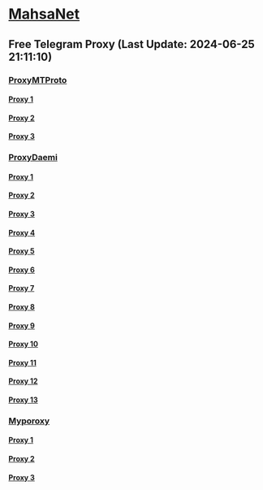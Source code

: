 
# [MahsaNet](https://t.me/mahsa_net)
## Free Telegram Proxy (Last Update: 2024-06-25 21:11:10)
### [ProxyMTProto](https://t.me/ProxyMTProto)
#### [Proxy 1](tg://proxy?server=cloudflare.nokia.net.co.uk.do_yo.want_to.clash_with.this.www.microsoft.com.there_is_no.place_like.localhost.www.bing.com.count_with_me.cyou.net.digikala.com.msn.com.bsi.ir.enamad.ir.now_sud.again_to_fight.everyone.i_am.the_internettttttt.forlessfee.rent.&port=5777&secret=eeRigzNJvXrFGRMCIMJdEA)
#### [Proxy 2](tg://proxy?server=cloudflare.nokia.net.co.uk.do_yo.want_to.clash_with.this.www.microsoft.com.there_is_no.place_like.localhost.www.bing.com.count_with_me.cyou.net.digikala.com.msn.com.bsi.ir.enamad.ir.now_sud.again_to_fight.everyone.i_am.the_internetttttt.accountlive.shop.&port=5777&secret=eeRigzNJvXrFGRMCIMJdEA)
#### [Proxy 3](tg://proxy?server=cloudflare.nokia.net.co.uk.do_yo.want_to.clash_with.this.www.microsoft.com.there_is_no.place_like.localhost.www.bing.com.count_with_me.cyou.net.digikala.com.msn.com.bsi.ir.enamad.ir.now_sud.again_to_fight.everyone.i_am.the_internettttttttttt.bond007.cfd.&port=5777&secret=eeRigzNJvXrFGRMCIMJdEA)
### [ProxyDaemi](https://t.me/ProxyDaemi)
#### [Proxy 1](tg://proxy?server=cloudflare.com.nokia.co.uk.do_you.want_to.clash_without.this.www.microsoft.com.there_is_no.place_like.localhost.www.bing.com.count_with_me.cyou.net.digikala.com.msn.com.bsi.ir.enamad.ir.now_sudo.again_to_fight.everyone.i_am.dns_internet.ssl-tls.co.uk.&port=3443&secret=FgMBAgABAAH8AwOG4kw63QPQ)
#### [Proxy 2](tg://proxy?server=INYEBAR-KOTAHBIA-nokia.com-BMW.IR-kmc.com-cloudflare.com.romjsjfh-uioen.co.uk.&port=7443&secret=FgMBAgABAAH8AwOG4kw63QBQ)
#### [Proxy 3](tg://proxy?server=cloudflare.com.nokia.com.co.uk.do_yo.want_to.clash_with.this.www.microsoft.com2.there_is_no.place_like.localhost.www.bing.com.count_with_me.cyou.net.digikala.com.www.enamad.com.google.com.again_to_fight.everyone.i_am.the_internet.tomitonii.pw&port=8085&secret=FgMBAgABAAH8AwOG4kw63Q%3D%3D)
#### [Proxy 4](tg://proxy?server=nibmarket.info.logisfahan.ir.drgolmoham-madzadeh.com.frotel.org.mehr-ema-shre-gh.ir.shabgoon.com.dealer.ir.greenology.ir.mamostyle.com.eco-iran.ir.bornapardaz.ir.roseap.ir.getsol.ir.daha-tech.c-om.foxsecurity.ir.iranaviz.com.fixpluss.ir.kalabama.website&port=443&secret=3dpBFlW2hP6Hq_WOwiNeKBY%3D)
#### [Proxy 5](tg://proxy?server=POWERR-OKVI.TH-ETELE.GR.4813-cilo-nhj.org-pabje.org.ir.irhashtash.ml-pz.cfd-hb-pu.co.uk.otit-b1ki-month.co.uk.&port=7443&secret=FgMBAgABAAH8AwOG4kw63QHQ)
#### [Proxy 6](tg://proxy?server=30pu.ir.sarv-wood.ir.negahezibaezendegi.ir.sewingkit.ir.brsacademy.com.hbtaban.ir.apamahome.com.booking.ir.my-la.ir.digiarak.ir.seyedal-ijabe-ri.com.clsisfahan.ir.esp-adanshop.ir.imamshahroodi.c-om.m-bk.ir.honarfa.ir.serverbartar.net.momtazstore.website&port=443&secret=3dpBFlW2hP6Hq_WOwiNeKBY%3D)
#### [Proxy 7](tg://proxy?server=cloudflare.nokia.net.co.uk.do_yo.want_to.clash_with.this.www.microsoft.com.there_is_no.place_like.localhost.www.bing.com.count_with_me.cyou.net.digikala.com.msn.com.bsi.ir.enamad.ir.now_sud.again_to_fight.everyone.i_am.the_internetttt.hostingemail.store.&port=5777&secret=eeRigzNJvXrFGRMCIMJdEA)
#### [Proxy 8](tg://proxy?server=PULIGUUN-UUSDR-ARZLAN-google.com-gmail.com-nokia.com-bmi.ir.romjsjfh-uioen.co.uk.&port=7443&secret=FgMBAgABAAH8AwOG4kw63QBQ)
#### [Proxy 9](tg://proxy?server=cloudflare.nokia.net.co.uk.do_yo.want_to.clash_with.this.www.microsoft.com.there_is_no.place_like.localhost.www.bing.com.count_with_me.cyou.net.digikala.com.msn.com.bsi.ir.enamad.ir.now_sud.again_to_fight.everyone.i_am.the_internetttttttttt.asyncio.site.&port=5777&secret=eeRigzNJvXrFGRMCIMJdEA)
#### [Proxy 10](tg://proxy?server=NOTEBO-OKVI.TH-ETELE.GR.4813-cilo-nhj.org-pabje.org.ir.irhashtash.ml-pz.cfd-hb-pu.co.uk.otit-b1ki-month.co.uk.&port=7443&secret=FgMBAgABAAH8AwOG4kw63QHQ)
#### [Proxy 11](tg://proxy?server=bmw.hezarsh-mashal0.co.uk.zttpykhad-sdj.co.uk.wjhktrrkhdd-sdcj.co.uk.vjhkgttrrhks-sdcj.co.uk.qmkxjjrhks-skci.co.uk.pwkxjjrhks-skci.co.uk.&port=7443&secret=FgMBAgABAAH8AwOG4kw63QBQ)
#### [Proxy 12](tg://proxy?server=cloudflare.nokia.net.co.uk.do_yo.want_to.clash_with.this.www.microsoft.com.there_is_no.place_like.localhost.www.bing.com.count_with_me.cyou.net.digikala.com.msn.com.bsi.ir.enamad.ir.now_sud.again_to_fight.everyone.i_am.the_internettttt.interstingss.shop.&port=5777&secret=eeRigzNJvXrFGRMCIMJdEA)
#### [Proxy 13](tg://proxy?server=benz.hezarsh-mashal0.co.uk.tyhsmbfh0-hsjs.co.uk.zttpykhad-sdj.co.uk.xhktppkhdd-sdhj.co.uk.&port=7443&secret=FgMBAgABAAH8AwOG4kw63QBQ)
### [Myporoxy](https://t.me/Myporoxy)
#### [Proxy 1](tg://proxy?server=cloudflare.com.nokia.com.co.uk.do_yo.want_to.clash_with.this.www.microsoft.com.there_is_no.place_like.localhost.www.bing.com.count_with_me.cyou.net.digikala.com.www.enamad.ir.bsi.ir.google.com.again_to_fight.everyone.i_am.the_internet.workmaan.makeup.&port=4550&secret=eeRigzNJvXrFGRMCIMJdEAPQ)
#### [Proxy 2](tg://proxy?server=cloudflare.com.nokia.com.co.uk.do_yo.want_to.clash_with.this.www.microsoft.com.there_is_no.place_like.localhost.www.bing.com.count_with_me.cyou.net.digikala.com.www.enamad.ir.google.com.again_to_fight.everyone.i_am.the_internet.ridairect.skin.&port=7667&secret=eeRigzNJvXrFGRMCIMJdEAPQ)
#### [Proxy 3](tg://proxy?server=cloudflare.com.nokia.com.co.uk.do_yo.want_to.clash_with.this.www.microsoft.com.there_is_no.place_like.localhost.www.bing.com.count_with_me.cyou.net.digikala.com.www.enamad.ir.google.com.again_to_fight.everyone.i_am.the_internet.ridairect.skin.&port=7667&secret=eeRigzNJvXrFGRMCIMJdEAPQ)

    